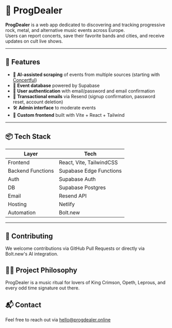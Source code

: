 # 🎸 ProgDealer

**ProgDealer** is a web app dedicated to discovering and tracking progressive rock, metal, and alternative music events across Europe.  
Users can report concerts, save their favorite bands and cities, and receive updates on cult live shows.

---

## 🚀 Features

- 🧠 **AI-assisted scraping** of events from multiple sources (starting with [Concertful](https://concertful.com))
- 📅 **Event database** powered by Supabase
- 🧾 **User authentication** with email/password and email confirmation
- 💌 **Transactional emails** via Resend (signup confirmation, password reset, account deletion)
- 🛠️ **Admin interface** to moderate events
- 🌈 **Custom frontend** built with Vite + React + Tailwind

---

## 📦 Tech Stack

| Layer              | Tech                      |
|-------------------|---------------------------|
| Frontend          | React, Vite, TailwindCSS  |
| Backend Functions | Supabase Edge Functions   |
| Auth              | Supabase Auth             |
| DB                | Supabase Postgres         |
| Email             | Resend API                |
| Hosting           | Netlify                   |
| Automation        | Bolt.new                  |

---

## 🤝 Contributing
We welcome contributions via GitHub Pull Requests or directly via Bolt.new's AI integration.

## 🧙‍♂️ Project Philosophy
ProgDealer is a music ritual for lovers of King Crimson, Opeth, Leprous, and every odd time signature out there.

## 📬 Contact
Feel free to reach out via hello@progdealer.online

